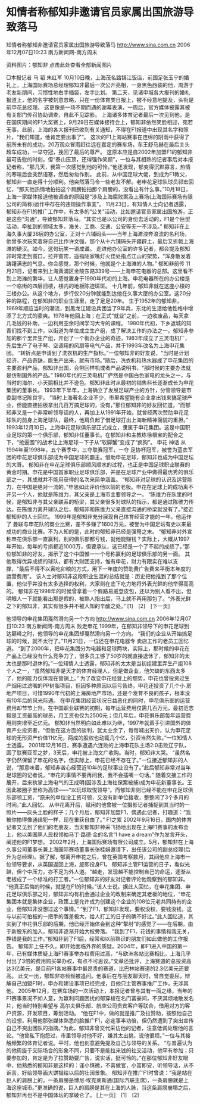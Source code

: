 # 知情者称郁知非邀请官员家属出国旅游导致落马

知情者称郁知非邀请官员家属出国旅游导致落马
http://www.sina.com.cn 2006年12月07日10:23 南方新闻网-南方周末


资料图片：郁知非
点击此处查看全部新闻图片


□本报记者 马 韬 朱红军
10月10日晚，上海茂名路锦江饭店，前国足张玉宁的婚礼上，上海国际赛场总经理郁知非最后一次公开亮相，一身黑色西装的他，周游于老友新朋间，习惯性地右手插袋，左手比划。
第二天，见诸申城各大报刊的婚礼报道上，他的名字被刻意忽略，只在一份体育类日报上，被不经意地提及，头衔是前申花总经理。
这更像是一场不期而遇的谢幕表演，一周后，官方媒体披露其被有关部门传召协助调查，自此不见踪影。
上海诸多体育记者最后一次见到他，是在国庆期间的F1大奖赛上，9月29日在媒体接待会上，郁知非依然笑脸相迎，宛若无事。此前，上海的各大报刊已收到有关通知，不得在F1报道中出现其名字和照片，“我们知道，他肯定要出事了”。
这次的F1上海站赛事在连绵的阴雨中获得了前所未有的成功，20万观众冒雨赶往远在嘉定的赛车场，车王舒马赫在最后关头超车成功，一举夺冠，挽回了最后的尊严。
这原本应是自2002年加盟F1的郁知非最可告慰的时刻，但“泰山压顶，还得强作笑颜”，一位与其相熟的记者事后对本报记者称，“那几天，我第一次感觉到他的可怜。”他还发现，郁变得沉默寡言，热情的寒暄后会突然语塞，然后匆匆作别。
此前，从中国足球大佬，到成为F1教父，郁知非一直走得十分顺利。他突然落马令一些老友不解。老申花足球队球员祁宏回忆，“那天他热情地拍拍这个肩膀拍拍那个肩膀的，没看出有什么事。”10月18日，上海一家媒体报道他被调查的原因是“涉及上海腐败案及上赛场(上海国际赛场有限公司的简称)运作中存在的违规操作事宜”。
11月23日，有知情人士向记者透露，郁知非在F1的推广工作中，有太多的“公关”活动，比如邀请官员家属出国旅游，正是这些“沟通”，导致郁知非落马。“其实也是以公司的身份去活动的，F1是个巨型活动，牵扯到的领域太多，海关、工商、交通、公安等无一不涉及。”
郁知非在上海久事大厦36层的办公室，正对十六铺码头——当年上海滩浪奔浪流的名利场，他曾多次玩笑着将自己比作许文强，那个从十六铺码头开疆辟土，最后又折戟上海滩的硬汉。如今，这句玩笑一语成谶。
走进他办公室的许多记者，都会提及郁知非时常走到窗口，拉开窗帘，遥指陆家嘴灯火佳处指点江山的架势，“浑身散发着踌躇满志的气息。你会感觉，那个时候，他就是个上海滩的人物。”
郁知非前传
11月21日，记者来到上海黄浦区金陵东路339号——上海申花电器的总部。这里看不到上海滩的繁华，让人感觉置身于1990年代初的上海。申花电器所在的办公楼是一个临街的四层旧楼，楼内的地板陈迹斑斑。
十几年前，郁知非就在这座小楼的三楼办公。从这个地方，步行仅20分钟就能到达他在久事大厦的办公室。这20分钟的路程，在郁知非的职业生涯里，走了足足20年。
生于1952年的郁知非，1969年顺应当时的潮流，到黑龙江建设兵团当了9年兵，东北的生活给他性格中增添了北方式的豪爽。1978年他回上海；在正式“就业”之前，一边收废品，每天拿几毛钱的补助，一边利用空余时间学习大专的课程。
1980年代初，下乡返城的知青们找不到工作，以街道为单位成立生产组，成了解决工作的办法之一。郁知非参加的那个里弄生产组，开创了一个街办企业的奇迹，1983年成立了三灵电机厂，先后生产了电子琴、空调用的风扇等电气产品，并于1993年改名为上海申花集团。
“转折点是申请到了洗衣机的生产指标。”一位郁知非的好友说，“当时是计划经济，产品奇缺，能生产出来，就有市场。”随后，洗衣机和热水器成了申花集团的主要盈利产品，郁知非出国，会带回样机或者产品说明书，“那时候的主要办法就是仿制国外的产品。”
1980年代的三灵电机厂俨然是中国白色家电的龙头之一，与当时的海尔、小天鹅相比并不逊色。郁知非此时从最初的销售科长逐渐成长为申花集团的董事长。
1993年下半年，上海确立了发展足球产业的方针，分管领导是市委副书记陈良宇。
“当时上海著名企业不少，市里希望能有企业拿出钱来搞足球产业，但能直接拍板拿出几百万搞足球的，没有，”那位郁知非的好友回忆道，“而郁知非又是一个非常听领导话的人，再加上从1991年开始，就曾经两次赞助申花足球队的前身上海足球队，最终，他肩负起了借足球打出上海新精神面貌的重担。”
1993年12月10日，上海申花足球俱乐部正式成立，隶属于申花集团。这是中国职业足球的第一个俱乐部，郁知非任董事长。在郁知非和主教练徐根宝的配合之下，“抢逼围”的战术让上海足球一下子从“软脚蟹”变成了“疯狗”。
申花
神话
从1994年至1998年，五个赛季中，三夺联赛冠军，一夺
足协杯冠军，被誉为蓝衣军团的申花足球俱乐部成为中国足球的霸主。借助申花足球，郁知非也成为中国足坛的大哥。
郁知非在申花足球俱乐部顺风顺水的过程，也正是中国足球职业联赛的黄金时期。申花是中国首家职业足球俱乐部，并是在足球产业中做得最优秀的俱乐部之一，其成就并不能用获得的名次来简单涵盖。
“郁知非对足球的认识及运营能力，在中国是绝对一流的。”申思如此评价他以前的老板。申花在足球上的成功离不开另一个人，他就是陈维力，其父亲是上海市主要领导之一。
“陈维力在队里的时候，是郁知非与其父亲联系的桥梁，其父亲很多对球队的指示，都是通过陈维力传达。在陈维力离开球队之后，郁知非和陈维力父亲直接沟通的桥梁就没有了。”接近郁知非的人士回忆。
1999年是郁知非充分展现自己体育经营才能的一年。他运作了
曼联与申花队的商业比赛，差不多赚了1600万元，被誉为中国足坛有史以来最成功的商业比赛。不为人知的是，此时的郁知非已经是强弩之末。
“郁知非对外宣称申花俱乐部一直赢利，别的俱乐部都亏钱，就他能赚钱？实际上，大概从1997年开始，每年的亏损都近1000万，但要承认，这已经是一个了不起的成绩了。”那位郁知非的好友，揭示了这个中国惟一一个号称赢利的足球俱乐部的另一面。
其他取得优异成绩的球队，都有大财团支持，惟有申花，财力有限实在难以支撑，“最后不得不以寅吃卯粮的方式，用下一年度的赞助费广告费来平衡本年度的运营费用”。
该人士对郁知非这段职业生涯的总结就是：历史把他推到了那个位置，他似乎并没有太多选择的权利，大家则在底下吃力地将外表光鲜的他举得高高的。
郁知非在1998年的时候曾拿着一个假路易威登皮包，还以为别人看不出，但明眼人一下就能看出那是假的，被熟人指出后，马上就不再用那包了。“外表光鲜之下的郁知非，其实有很多并不被人知的辛酸之处。”
[1]　[2]　[下一页]

他领导的申花集团戛然滑向另一个方向
http://www.sina.com.cn 2006年12月07日10:23 南方新闻网-南方周末
败走申花
1999年，在郁知非领导下的申花足球到达巅峰之时，他领导的申花集团却戛然滑向另一个方向。
“我们的企业从开始搞足球的时候，就不太行了。”11月21日，一位还在申花电器专
卖店工作的老员工回忆道。
“到了2000年，把申花集团分为电器和足球两块，实际上，那时候的申花在产品上已经没有什么竞争力了，很多员工够了50岁的就直接退休了，郁知非的太太也是那时退休的。”一位知情人士透露，郁知非的太太是当初组建里弄生产组108个人之一，“虽然郁知非是天才的体育经理人，但是做企业，他欠缺的东西太多了，他的能力仅体现在营销上。”
为了改变申花经营上的颓势，申花也曾投资过生产烟用过滤嘴的PP树脂项目，但因多种原因以巨亏告终。申花还投资了几个小
房地产项目，可惜1990年代初的上海房地产市场，还是个发育不良的孩子，根本没有10年后的风光际遇。
在申花集团经营状况日益恶化的同时，申花俱乐部的运营费用却节节上升。在中国职业联赛的初期，每年运营费用仅需几百万元，最初范志毅是工资最高的球员，月工资也仅为2500元；但几年后，申花俱乐部每年运营费用则突增至近亿元。
郁知非当然明白如此难以为继，1997年就着手引进国外的体育产业投资者，“但他在这方面的谈判，就太业余了，每每喊出天价，认为申花足球的无形资产价值11亿元，两成的股权也动辄几个亿，引资当然失败。”一位知情人士透露。
2001年12月16日，赛季遭遇六连败的上海申花队主场2∶0击败辽宁队，圆了联赛亚军之梦，3天后，申花被上海文广收购。当时，郁知非大哭。
“虽然名字仍然保留了申花的名字，但实际上，申花已经不存在了。”一位接近郁知非的人说，“那意味着，郁知非苦心经营近10年的足球事业没有了。”此后郁知非常对当年足球圈的记者说，“申花的事情不要再问我，我不会插嘴一句话。”
随着交接工作的展开，后来执掌上海电气的王成明(因涉及上海社保案被捕)成为申花新董事长。王因此被圈子里称为高俅——“以玩球取悦领导”。而郁知非则已经不能在申花足球俱乐部领工资，“原来的单位没工资可领，又没有新单位接收，整整闲了3个多月的时间。”此人回忆。
从申花离开后，赋闲的他曾被一位摄影记者捕捉到其当时的一照片——灰头土脸的样子；几个月后，郁知非加盟F1，偶遇此记者，打趣道：“我被你拍得像通缉犯一样，现在重获自由了。”
F1之累
2002年9月16日，国内的体育记者又见到了他们的老朋友，当天郁知非神采飞扬地出现在上海F1赛事的发布会上，他以美国黑人民权领袖马丁·路德·金的名言“I have a dream”作为发言开头，阐述他的F1梦想。
2002年2月，上海国际赛场有限公司成立。5月，郁知非在上海久事公司董事长兼上海国际赛场董事长张桂娟邀请下，出任该公司的副总经理(后升为总经理)。据了解，郁离开申花之后，曾在英国考察数月，其间他应上海市一位领导要求，从英国返回上海，旋即投身F1。
郁知非主管F1运营的日子，看似光鲜，但个中压力，亦不足为外人道。“越走，发现越不能控制自己的命运，逐渐从老板成了一个标准的打工者。”一位郁知非的好友对记者评论他观察到的郁知非。
“他真正后悔的时候，就是在F1的时候。”该人士说。据此人回忆，在申花集团、申花足球俱乐部之时，郁知非均有机会通过企业的改制来确定其老板的地位，“申花集团本就是集体企业，政策上是允许成为创建这个企业的108位元老共同持有的企业，但郁知非没想过这个事情。”
“到了F1，郁知非发现，要权没权，要钱没钱，这与以前可拍板的一把手的落差极大，给人打工的日子的确不好过。”此人回忆道，其实到了申花俱乐部的后期，他已经开始体会到这种“掣肘”的感觉了——在后期，由于新股东的加入，郁知非逐渐开始大权旁落。
“我到了F1，花钱的事情和我无关，挣钱是我的工作。”郁知非到了F1后，经常和以前熟识的朋友们如此做他的工作报告。
郁知非上任不久，即开始面临外界的质疑。2004年，即F1进入中国的第一年，已有媒体质疑上海F1赛事举办权费用过高，“与欧洲各站比赛相比，上海几乎付出了3倍的费用购买举办权，有点不可思议。”文章还批评，上海赛道的总投资高达3亿美元，是目前F1各站赛事中最昂贵的赛道，比巴林站赛道的2.3亿美元还要高。
此文一出，郁知非亦频频被追问。他事后在与朋友聊天时，曾自觉委屈，辩解自己加盟F1时，申办和建设事项已经完成，且他只主管赛事推广工作，无涉其他。
2005年12月，在赛车场的一次活动上，本报记者曾与其有一面之缘，当年的F1赛事景况不如人意，为赢利问题困扰的郁穿梭在名门富豪间，不厌其烦地散发名片，他当时特别希望与
高尔夫俱乐部、航空公司贵宾客户等联合，借用对方的客户资源，开发项目，筹划活动。
“他在F1中，做的就是推广及拉赞助，按照他自己的设想，利用他那张媒体熟悉的脸推广F1，必定事半功倍，但仍然遭到了突出宣传自己不突出团队的指摘。”为此，郁知非曾交代采访他的记者，注意低调处理他的言论。“他曾私下抱怨过，市里领导对他不好，嫌其太出挑，说他很烦。”一位与其接触频繁的体育记者说。平时，他也刻意避免提及自己与领导的关系。
“与普遍认为的他周旋于交际场合的形象不同，只要不是能拉来钱的社交活动，他罕有参加；只要参加的，肯定是为了拉赞助要广告，说实话，挺可怜的。”在那位郁知非好友眼中，他熟悉的郁知非是这样的：谨小慎微，不喜做官，小富即安，听领导话，从不诉苦，好给领导画大饼描绘以后的壮阔景象。
郁知非在推广F1时曾说：“我是站在巨人的肩膀上的，一条肩膀是博尼·埃克莱斯通(国际汽联主席)，一条肩膀就是上海这座城市。”更准确的说，巨人的肩膀是其在上海的人脉，当这条肩膀崩塌之后，郁知非再也不是中国体坛的拿破仑了。
[上一页]　[1]　[2]

